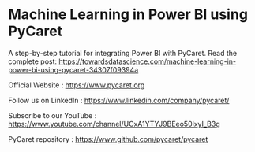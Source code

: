 # Machine Learning in Power BI using PyCaret

A step-by-step tutorial for integrating Power BI with PyCaret. Read the complete post: https://towardsdatascience.com/machine-learning-in-power-bi-using-pycaret-34307f09394a

Official Website : https://www.pycaret.org

Follow us on LinkedIn : https://www.linkedin.com/company/pycaret/

Subscribe to our YouTube : https://www.youtube.com/channel/UCxA1YTYJ9BEeo50lxyI_B3g

PyCaret repository : https://www.github.com/pycaret/pycaret
